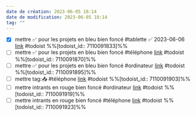 ```yaml
---
date de création: 2023-06-05 18:14
date de modification: 2023-06-05 18:14
tag: ""
---
```

- [x] mettre ✅ pour les projets en bleu bien foncé #tablette ✅ 2023-06-06 [link](https://todoist.com/showTask?id=7110091833) #todoist %%[todoist_id:: 7110091833]%%
- [ ] mettre ✅ pour les projets en bleu bien foncé #téléphone  [link](https://todoist.com/showTask?id=7110091870) #todoist %%[todoist_id:: 7110091870]%%
- [ ] mettre ✅ pour les projets en bleu bien foncé #ordinateur  [link](https://todoist.com/showTask?id=7110091895) #todoist %%[todoist_id:: 7110091895]%%
- [ ] mettre tag:📥 #téléphone  [link](https://todoist.com/showTask?id=7110091903) #todoist %%[todoist_id:: 7110091903]%%
- [ ] mettre intrants en rouge bien foncé #ordinateur  [link](https://todoist.com/showTask?id=7110091919) #todoist %%[todoist_id:: 7110091919]%%
- [ ] mettre intrants en rouge bien foncé #téléphone  [link](https://todoist.com/showTask?id=7110091923) #todoist %%[todoist_id:: 7110091923]%%